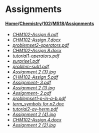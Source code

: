 # Assignments
#### [Home](../../../..)/[Chemistry](../../..)/[102](../..)/[MS18](..)/[Assignments]()
- [_CHM102-Assign 6.pdf_](CHM102-Assign%206.pdf)
- [_CHM102-Assign 7.docx_](CHM102-Assign%207.docx)
- [_problemset2-operators.pdf_](problemset2-operators.pdf)
- [_CHM102-Assign 8.docx_](CHM102-Assign%208.docx)
- [_tutorial1-operators.pdf_](tutorial1-operators.pdf)
- [_surprise1.pdf_](surprise1.pdf)
- [_problem-sub1.pdf_](problem-sub1.pdf)
- [_Assignment 2 (3).jpg_](Assignment%202%20(3).jpg)
- [_CHM102-Assign 5.pdf_](CHM102-Assign%205.pdf)
- [_Assignment- 3.pdf_](Assignment-%203.pdf)
- [_Assignment 2 (1).jpg_](Assignment%202%20(1).jpg)
- [_Assignment- 2.pdf_](Assignment-%202.pdf)
- [_problemset1-p-in-a-b.pdf_](problemset1-p-in-a-b.pdf)
- [_term_symbols for p2.doc_](term_symbols%20for%20p2.doc)
- [_tutorial2-av-herm.pdf_](tutorial2-av-herm.pdf)
- [_Assignment 2 (4).jpg_](Assignment%202%20(4).jpg)
- [_CHM102-Assign 4.docx_](CHM102-Assign%204.docx)
- [_Assignment 2 (2).jpg_](Assignment%202%20(2).jpg)
